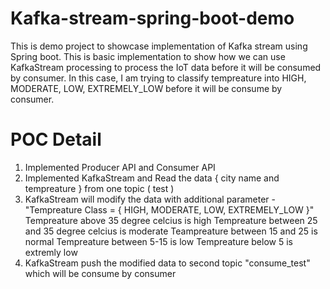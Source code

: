 # Kafka-stream-spring-boot-demo
This is demo project to showcase implementation of Kafka stream using Spring boot. This is basic implementation to show how we can use KafkaStream processing to process the IoT data before it will be consumed by consumer. In this case, I am trying to classify tempreature into HIGH, MODERATE, LOW, EXTREMELY_LOW before it will be consume by consumer.



# POC Detail

1. Implemented Producer API  and Consumer API
2. Implemented KafkaStream and Read the data  { city name and tempreature } from one topic ( test )
3. KafkaStream will modify the data with additional parameter -"Tempreature Class = {  HIGH, MODERATE, LOW, EXTREMELY_LOW }"
 Tempreature above 35 degree celcius is high
 Tempreature between 25 and 35 degree celcius is moderate
 Teampreature between 15 and 25 is normal
 Tempreature between 5-15 is low 
 Tempreature below 5 is extremly low
 4. KafkaStream push the modified data to second topic "consume_test"  which will be consume by consumer

